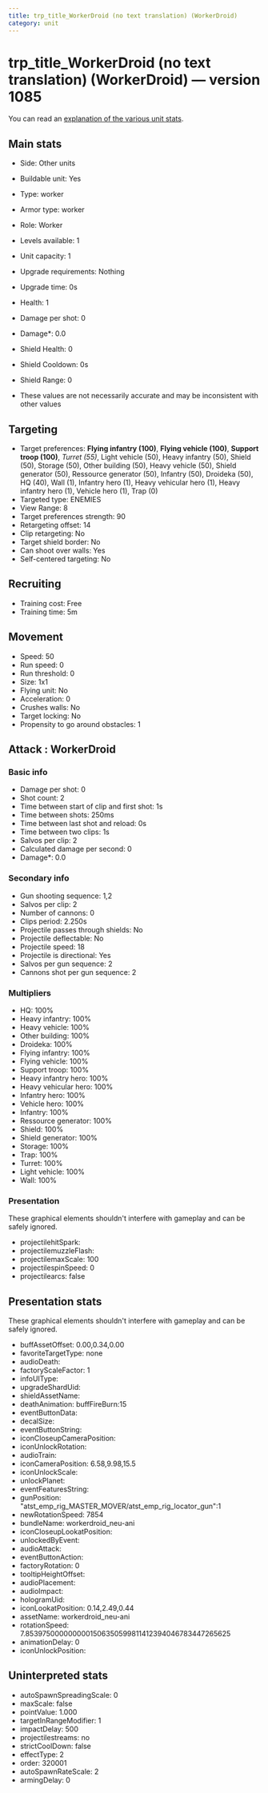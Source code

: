 ```yaml
---
title: trp_title_WorkerDroid (no text translation) (WorkerDroid)
category: unit
---
```


# trp_title_WorkerDroid (no text translation) (WorkerDroid) — version 1085

You can read an [explanation  of the various unit stats](unitexplained.md).

## Main stats

  * Side: Other units
  * Buildable unit: Yes
  * Type: worker
  * Armor type: worker
  * Role: Worker
  * Levels available: 1
  * Unit capacity: 1
  * Upgrade requirements: Nothing
  * Upgrade time: 0s
  * Health: 1
  * Damage per shot: 0
  * Damage*: 0.0
  * Shield Health: 0
  * Shield Cooldown: 0s
  * Shield Range: 0

* These values are not necessarily accurate and may be inconsistent with other values

## Targeting

  * Target preferences: **Flying infantry (100)**, **Flying vehicle (100)**, **Support troop (100)**, _Turret (55)_, Light vehicle (50), Heavy infantry (50), Shield (50), Storage (50), Other building (50), Heavy vehicle (50), Shield generator (50), Ressource generator (50), Infantry (50), Droideka (50), HQ (40), Wall (1), Infantry hero (1), Heavy vehicular hero (1), Heavy infantry hero (1), Vehicle hero (1), Trap (0)
  * Targeted type: ENEMIES
  * View Range: 8
  * Target preferences strength: 90
  * Retargeting offset: 14
  * Clip retargeting: No
  * Target shield border: No
  * Can shoot over walls: Yes
  * Self-centered targeting: No

## Recruiting

  * Training cost: Free
  * Training time: 5m

## Movement

  * Speed: 50
  * Run speed: 0
  * Run threshold: 0
  * Size: 1x1
  * Flying unit: No
  * Acceleration: 0
  * Crushes walls: No
  * Target locking: No
  * Propensity to go around obstacles: 1

## Attack : WorkerDroid

### Basic info

  * Damage per shot: 0
  * Shot count: 2
  * Time between start of clip and first shot: 1s
  * Time between shots: 250ms
  * Time between last shot and reload: 0s
  * Time between two clips: 1s
  * Salvos per clip: 2
  * Calculated damage per second: 0
  * Damage*: 0.0

### Secondary info

  * Gun shooting sequence: 1,2
  * Salvos per clip: 2
  * Number of cannons: 0
  * Clips period: 2.250s
  * Projectile passes through shields: No
  * Projectile deflectable: No
  * Projectile speed: 18
  * Projectile is directional: Yes
  * Salvos per gun sequence: 2
  * Cannons shot per gun sequence: 2

### Multipliers

  * HQ: 100%
  * Heavy infantry: 100%
  * Heavy vehicle: 100%
  * Other building: 100%
  * Droideka: 100%
  * Flying infantry: 100%
  * Flying vehicle: 100%
  * Support troop: 100%
  * Heavy infantry hero: 100%
  * Heavy vehicular hero: 100%
  * Infantry hero: 100%
  * Vehicle hero: 100%
  * Infantry: 100%
  * Ressource generator: 100%
  * Shield: 100%
  * Shield generator: 100%
  * Storage: 100%
  * Trap: 100%
  * Turret: 100%
  * Light vehicle: 100%
  * Wall: 100%

### Presentation

These graphical elements shouldn't interfere with gameplay and can be safely ignored.

  * projectilehitSpark: 
  * projectilemuzzleFlash: 
  * projectilemaxScale: 100
  * projectilespinSpeed: 0
  * projectilearcs: false

## Presentation stats

These graphical elements shouldn't interfere with gameplay and can be safely ignored.

  * buffAssetOffset: 0.00,0.34,0.00
  * favoriteTargetType: none
  * audioDeath: 
  * factoryScaleFactor: 1
  * infoUIType: 
  * upgradeShardUid: 
  * shieldAssetName: 
  * deathAnimation: buffFireBurn:15
  * eventButtonData: 
  * decalSize: 
  * eventButtonString: 
  * iconCloseupCameraPosition: 
  * iconUnlockRotation: 
  * audioTrain: 
  * iconCameraPosition: 6.58,9.98,15.5
  * iconUnlockScale: 
  * unlockPlanet: 
  * eventFeaturesString: 
  * gunPosition: "atst_emp_rig_MASTER_MOVER/atst_emp_rig_locator_gun":1
  * newRotationSpeed: 7854
  * bundleName: workerdroid_neu-ani
  * iconCloseupLookatPosition: 
  * unlockedByEvent: 
  * audioAttack: 
  * eventButtonAction: 
  * factoryRotation: 0
  * tooltipHeightOffset: 
  * audioPlacement: 
  * audioImpact: 
  * hologramUid: 
  * iconLookatPosition: 0.14,2.49,0.44
  * assetName: workerdroid_neu-ani
  * rotationSpeed: 7.8539750000000001506350599811412394046783447265625
  * animationDelay: 0
  * iconUnlockPosition: 

## Uninterpreted stats

  * autoSpawnSpreadingScale: 0
  * maxScale: false
  * pointValue: 1.000
  * targetInRangeModifier: 1
  * impactDelay: 500
  * projectilestreams: no
  * strictCoolDown: false
  * effectType: 2
  * order: 320001
  * autoSpawnRateScale: 2
  * armingDelay: 0

